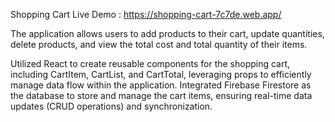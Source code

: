 Shopping Cart 
Live Demo : https://shopping-cart-7c7de.web.app/ 

The application allows users to add products to their cart, update quantities, delete products, and view the total cost and total quantity of their items.

Utilized React to create reusable components for the shopping cart, including CartItem, CartList, and CartTotal, leveraging props to efficiently manage data flow within the application.
Integrated Firebase Firestore as the database to store and manage the cart items, ensuring real-time data updates (CRUD operations) and synchronization.
 
